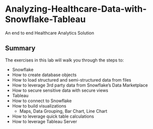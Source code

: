 # Analyzing-Healthcare-Data-with-Snowflake-Tableau
An end to end Healthcare Analytics Solution
## Summary
The exercises in this lab will walk you through the steps to:
 * Snowflake 
  *  How to create database objects
  * How to load structured and semi-structured data from files
  * How to leverage 3rd party data from Snowflake’s Data Marketplace
  * How to secure sensitive data with secure views
 * Tableau
  * How to connect to Snowflake
  * How to build visualizations
    * Maps, Data Grouping, Bar Chart, Line Chart
  * How to leverage quick table calculations
  * How to leverage Tableau Server
